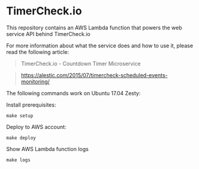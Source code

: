 # TimerCheck.io

This repository contains an AWS Lambda function that powers the web
service API behind TimerCheck.io

For more information about what the service does and how to use it,
please read the following article:

> TimerCheck.io - Countdown Timer Microservice

> https://alestic.com/2015/07/timercheck-scheduled-events-monitoring/

The following commands work on Ubuntu 17.04 Zesty:

Install prerequisites:

    make setup

Deploy to AWS account:

    make deploy

Show AWS Lambda function logs

    make logs
